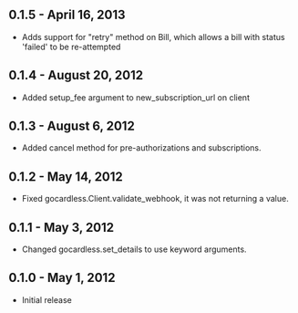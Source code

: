 ## 0.1.5 - April 16, 2013

- Adds support for "retry" method on Bill, which allows a bill with status
'failed' to be re-attempted

## 0.1.4 - August 20, 2012

- Added setup_fee argument to new_subscription_url on client

## 0.1.3 - August 6, 2012

- Added cancel method for pre-authorizations and subscriptions.

## 0.1.2 - May 14, 2012

- Fixed gocardless.Client.validate_webhook, it was not returning a value.

## 0.1.1 - May 3, 2012

- Changed gocardless.set_details to use keyword arguments.

## 0.1.0 - May 1, 2012

- Initial release

